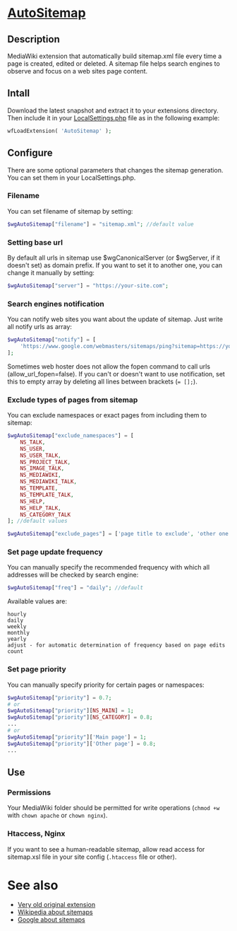 # [AutoSitemap](https://www.mediawiki.org/wiki/Extension:AutoSitemap)
## Description
MediaWiki extension that automatically build sitemap.xml file every time a page is created, edited or deleted. A sitemap file helps search engines to observe and focus on a web sites page content.

## Intall
Download the latest snapshot and extract it to your extensions directory. Then include it in your [LocalSettings.php](https://www.mediawiki.org/wiki/Manual:LocalSettings.php) file as in the following example:
```php
wfLoadExtension( 'AutoSitemap' );
```

## Configure
There are some optional parameters that changes the sitemap generation. You can set them in your LocalSettings.php.

### Filename
You can set filename of sitemap by setting:
```php
$wgAutoSitemap["filename"] = "sitemap.xml"; //default value
```
### Setting base url
By default all urls in sitemap use $wgCanonicalServer (or $wgServer, if it doesn't set) as domain prefix. If you want to set it to another one, you can change it manually by setting:
```php
$wgAutoSitemap["server"] = "https://your-site.com";
```

### Search engines notification
You can notify web sites you want about the update of sitemap. Just write all notify urls as array:
```php
$wgAutoSitemap["notify"] = [
    'https://www.google.com/webmasters/sitemaps/ping?sitemap=https://your-site.com/sitemap.xml',
];
```
Sometimes web hoster does not allow the fopen command to call urls (allow_url_fopen=false). If you can't or doesn't want to use notification, set this to empty array by deleting all lines between brackets (`= [];`).

### Exclude types of pages from sitemap
You can exclude namespaces or exact pages from including them to sitemap:
```php
$wgAutoSitemap["exclude_namespaces"] = [
    NS_TALK,
    NS_USER,
    NS_USER_TALK,
    NS_PROJECT_TALK,
    NS_IMAGE_TALK,
    NS_MEDIAWIKI,
    NS_MEDIAWIKI_TALK,
    NS_TEMPLATE,
    NS_TEMPLATE_TALK,
    NS_HELP,
    NS_HELP_TALK,
    NS_CATEGORY_TALK
]; //default values

$wgAutoSitemap["exclude_pages"] = ['page title to exclude', 'other one'];
```
### Set page update frequency
You can manually specify the recommended frequency with which all addresses will be checked by search engine:
```php
$wgAutoSitemap["freq"] = "daily"; //default
```
Available values are:
```
hourly
daily
weekly
monthly
yearly
adjust - for automatic determination of frequency based on page edits count
```
### Set page priority
You can manually specify priority for certain pages or namespaces:
```php
$wgAutoSitemap["priority"] = 0.7;
# or
$wgAutoSitemap["priority"][NS_MAIN] = 1;
$wgAutoSitemap["priority"][NS_CATEGORY] = 0.8;
...
# or
$wgAutoSitemap["priority"]['Main page'] = 1;
$wgAutoSitemap["priority"]['Other page'] = 0.8;
...
```

## Use
### Permissions
Your MediaWiki folder should be permitted for write operations (`chmod +w` with `chown apache` or `chown nginx`).

### Htaccess, Nginx
If you want to see a human-readable sitemap, allow read access for sitemap.xsl file in your site config (`.htaccess` file or other).

# See also
* [Very old original extension](https://www.mediawiki.org/wiki/Extension:ManualSitemap)
* [Wikipedia about sitemaps](https://en.wikipedia.org/wiki/Sitemaps)
* [Google about sitemaps](https://support.google.com/webmasters/answer/156184)
